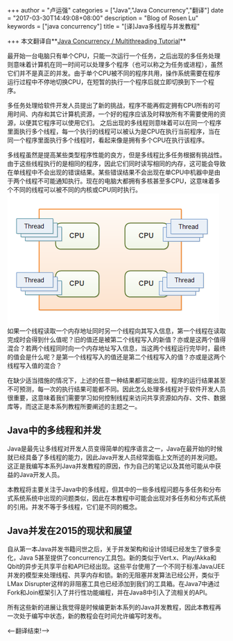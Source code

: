 +++
author = "卢运强"
categories = ["Java","Java Concurrency","翻译"]
date = "2017-03-30T14:49:08+08:00"
description = "Blog of Rosen Lu"
keywords = ["java concurrency"]
title = "[译]Java多线程与并发教程"

+++
本文翻译自**[Java Concurrency / Multithreading Tutorial](http://tutorials.jenkov.com/java-concurrency/index.html)**

最开始一台电脑只有单个CPU，只能一次运行一个任务，之后出现的多任务处理则意味着计算机在同一时间可以处理多个程序（也可以称之为任务或进程），虽然它们并不是真正的并发。由于单个CPU被不同的程序共用，操作系统需要在程序运行过程中不停地切换CPU，在短暂的执行一个程序后就立即切换到下一个程序。

多任务处理给软件开发人员提出了新的挑战，程序不能再假定拥有CPU所有的可用时间、内存和其它计算机资源，一个好的程序应该及时释放所有不需要使用的资源，以便其它程序可以使用它们。
之后出现的多线程则意味着可以在同一个程序里面执行多个线程，每一个执行的线程可以被认为是CPU在执行当前程序，当在同一个程序里面执行多个线程时，看起来像是拥有多个CPU在执行该程序。
<!--more-->

多线程虽然是提高某些类型程序性能的良方，但是多线程比多任务根据有挑战性。由于这些线程执行的是相同的程序，因此它们同时读写相同的内存，这可能会导致在单线程中不会出现的错误结果。某些错误结果不会出现在单CPU中机器中是由于两个线程不可能通知执行。现在的电脑大都拥有多核甚至多CPU，这意味着多个不同的线程可以被不同的内核或CPU同时执行。  
![多线程介绍1](/blog_img/java-concurrency/java-concurrency-multithreading-tutorial/java-concurrency-tutorial-introduction_1.png)  
如果一个线程读取一个内存地址同时另一个线程向其写入信息，第一个线程在读取完成时会得到什么值呢？旧的值还是被第二个线程写入的新值？亦或是这两个值得混合？若两个线程同时向一个内存地址写入信息，当这两个线程运行完毕时，最终的值会是什么呢？是第一个线程写入的值还是第二个线程写入的值？亦或是这两个线程写入值的混合？

在缺少适当措施的情况下，上述的任意一种结果都可能出现，程序的运行结果甚至不可预测，每一次的执行结果可能都不同。因此怎么处理多线程对于软件开发人员很重要，这意味着我们需要学习如何控制线程来访问共享资源如内存、文件、数据库等，而这正是本系列教程所要阐述的主题之一。

## Java中的多线程和并发
Java是最先让多线程对开发人员变得简单的程序语言之一，Java在最开始的时候就已经具备了多线程的能力，因此Java开发人员经常面临上文所述的并发问题。这正是我编写本系列Java并发教程的原因，作为自己的笔记以及其他可能从中获益的Java开发人员。

本教程将主要关注于Java中的多线程，但其中的一些多线程问题与多任务和分布式系统系统中出现的问题类似，因此在本教程中可能会出现对多任务和分布式系统的引用。并发不等于多线程，它们是不同的概念。

## Java并发在2015的现状和展望
自从第一本Java并发书籍问世之后，关于并发架构和设计领域已经发生了很多变化，Java 5甚至提供了concurrency工具包。新的类似于Vert.x、Play/Akka和Qbit的异步无共享平台和API已经出现。这些平台使用了一个不同于标准Java/JEE并发的模型来处理线程、共享内存和锁。新的无阻塞并发算法已经公开，类似于LMax Disrupter这样的非阻塞工具也已经添加到我们的工具箱。在Java7中通过Fork和Join框架引入了并行性功能编程，并在Java8中引入了流相关的API。

所有这些新的进展让我觉得是时候编更新本系列的Java并发教程，因此本教程再一次处于编写中状态，新的教程会在时间允许编写时发布。


<–翻译结束!–>
